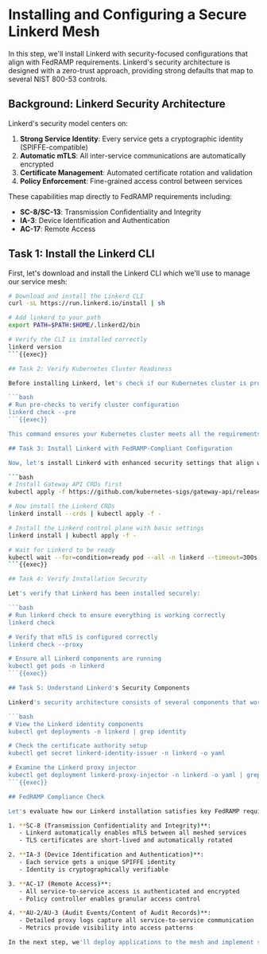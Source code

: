 # Installing and Configuring a Secure Linkerd Mesh

In this step, we'll install Linkerd with security-focused configurations that align with FedRAMP requirements. Linkerd's security architecture is designed with a zero-trust approach, providing strong defaults that map to several NIST 800-53 controls.

## Background: Linkerd Security Architecture

Linkerd's security model centers on:

1. **Strong Service Identity**: Every service gets a cryptographic identity (SPIFFE-compatible)
2. **Automatic mTLS**: All inter-service communications are automatically encrypted
3. **Certificate Management**: Automated certificate rotation and validation
4. **Policy Enforcement**: Fine-grained access control between services

These capabilities map directly to FedRAMP requirements including:
- **SC-8/SC-13**: Transmission Confidentiality and Integrity
- **IA-3**: Device Identification and Authentication
- **AC-17**: Remote Access

## Task 1: Install the Linkerd CLI

First, let's download and install the Linkerd CLI which we'll use to manage our service mesh:

```bash
# Download and install the Linkerd CLI
curl -sL https://run.linkerd.io/install | sh

# Add linkerd to your path
export PATH=$PATH:$HOME/.linkerd2/bin

# Verify the CLI is installed correctly
linkerd version
```{{exec}}

## Task 2: Verify Kubernetes Cluster Readiness

Before installing Linkerd, let's check if our Kubernetes cluster is properly configured:

```bash
# Run pre-checks to verify cluster configuration
linkerd check --pre
```{{exec}}

This command ensures your Kubernetes cluster meets all the requirements for a Linkerd installation.

## Task 3: Install Linkerd with FedRAMP-Compliant Configuration

Now, let's install Linkerd with enhanced security settings that align with FedRAMP requirements:

```bash
# Install Gateway API CRDs first
kubectl apply -f https://github.com/kubernetes-sigs/gateway-api/releases/download/v1.0.0/standard-install.yaml

# Now install the Linkerd CRDs
linkerd install --crds | kubectl apply -f -

# Install the Linkerd control plane with basic settings
linkerd install | kubectl apply -f -

# Wait for Linkerd to be ready
kubectl wait --for=condition=ready pod --all -n linkerd --timeout=300s
```{{exec}}

## Task 4: Verify Installation Security

Let's verify that Linkerd has been installed securely:

```bash
# Run linkerd check to ensure everything is working correctly
linkerd check

# Verify that mTLS is configured correctly
linkerd check --proxy

# Ensure all Linkerd components are running
kubectl get pods -n linkerd
```{{exec}}

## Task 5: Understand Linkerd's Security Components

Linkerd's security architecture consists of several components that work together to provide a secure service mesh:

```bash
# View the Linkerd identity components
kubectl get deployments -n linkerd | grep identity

# Check the certificate authority setup
kubectl get secret linkerd-identity-issuer -n linkerd -o yaml

# Examine the Linkerd proxy injector
kubectl get deployment linkerd-proxy-injector -n linkerd -o yaml | grep -A20 containers:
```{{exec}}

## FedRAMP Compliance Check

Let's evaluate how our Linkerd installation satisfies key FedRAMP requirements:

1. **SC-8 (Transmission Confidentiality and Integrity)**:
   - Linkerd automatically enables mTLS between all meshed services
   - TLS certificates are short-lived and automatically rotated

2. **IA-3 (Device Identification and Authentication)**:
   - Each service gets a unique SPIFFE identity
   - Identity is cryptographically verifiable

3. **AC-17 (Remote Access)**:
   - All service-to-service access is authenticated and encrypted
   - Policy controller enables granular access control

4. **AU-2/AU-3 (Audit Events/Content of Audit Records)**:
   - Detailed proxy logs capture all service-to-service communication
   - Metrics provide visibility into access patterns

In the next step, we'll deploy applications to the mesh and implement security policies to further enhance our FedRAMP compliance posture.